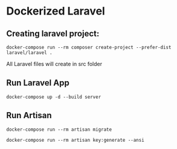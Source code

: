 # Dockerized Laravel

## Creating laravel project:
`docker-compose run --rm composer create-project --prefer-dist laravel/laravel .`

All Laravel files will create in src folder

## Run Laravel App
`docker-compose up -d --build server`

## Run Artisan
`docker-compose run --rm artisan migrate`

`docker-compose run --rm artisan key:generate --ansi`
